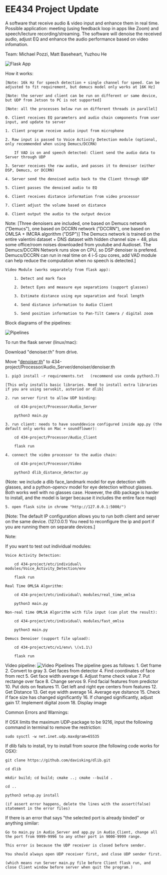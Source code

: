 # EE434 Project Update

A software that receive audio & video input and enhance them in real time. Possible application: meeting (using feedback loop in apps like Zoom) and speech/lecture recording/streaming. The software will denoise the received audio, adjust EQ and enhance the audio performance based on video infomation.

Team: Michael Pozzi, Matt Baseheart, Yuzhou He

![Flask App](example.jpeg)

How it works:
    
    [Note: 16k Hz for speech detection + single channel for speed. Can be adjusted to fit requirement, but demucs model only works at 16K Hz]

    [Note: the server and client can be run on different or same device, but UDP from Jetson to PC is not supported]

    [Note: all the processes below run on different threads in parallel]

    0. Client receives EQ parameters and audio chain components from user input, and update to server

    1. Client program receive audio input from microphone
    
    2. Raw input is passed to Voice Activity Detection module (optional, only recommended when using Demucs/DCCRN)

        If VAD is on and speech detected: Client send the audio data to Server through UDP

    3. Server receives the raw audio, and passes it to denoiser (either DSP, Demucs, or DCCRN)

    4. Server send the denoised audio back to the Client through UDP

    5. Client passes the denoised audio to EQ

    6. Client receives distance information from video processor

    7. Client adjust the volume based on distance

    8. Client output the audio to the output device
    
Note: [Three denoisers are included, one based on Demucs network ("Demucs"), one based on DCCRN network ("DCCRN"), one based on OMLSA + IMCRA algorithm ("DSP")] The Demucs network is trained on the entire valentini dataset + DNS dataset with hidden channel size = 48, plus some office/room noises downloaded from youtube and Audioset. The Demucs/DCCRN Network runs slow on CPU, so DSP denoiser is prefered. Demucs/DCCRN can run in real time on 4 i-5 cpu cores, add VAD module can help reduce the computation when no speech is detected.]

    Video Module (works separately from flask app):

        1. Detect and mark face 

        2. Detect Eyes and measure eye separations (support glasses)

        3. Estimate distance using eye separation and focal length

        4. Send distance information to Audio Client

        5. Send position information to Pan-Tilt Camera / digital zoom

Block diagrams of the pipelines:

![Pipelines](mode2.jpeg)

To run the flask server (linux/mac):

Download "denoiser.th" from drive. 

Move "[denoiser.th](https://drive.google.com/file/d/17WuFlrUMJZdYiYEqvBfq4hmAd3x_NwDm/view?usp=sharing)" to 434-project/Processor/Audio_Server/denoiser/denoiser.th

    1. pip3 install -r requirements.txt   (recommend use conda python3.7)

    [This only installs basic libraries. Need to install extra libraries if you are using servokit, asteriod or dlib]

    2. run server first to allow UDP binding:

        cd 434-project/Processor/Audio_Server

        python3 main.py

    3. run client: needs to have sounddevice configured inside app.py (the default only works on Mac + soundflower):
    
        cd 434-project/Processor/Audio_Client

        flask run

    4. connect the video processor to the audio chain:

        cd 434-project/Processor/Video
        
        python3 dlib_distance_detector.py

(Note: we include a dlib face_landmark model for eye detection with glasses, and a python-opencv model for eye detection without glasses. Both works well with no glasses case. However, the dlib package is harder to install, and the model is larger because it includes the entire face map)

    5. open flask site in chrome "http://127.0.0.1:5000/")

[Note: The default IP configuration allows you to run both client and server on the same device. (127.0.0.1) You need to reconfigure the ip and port if you are running them on separate devices.]
    

Note:

If you want to test out individual modules:

    Voice Activity Detection:

        cd 434-project/etc/individual\ modules/Voice_Activity_Detection/env
        
        flask run

    Real Time OMLSA Algorithm:

        cd 434-project/etc/individual\ modules/real_time_omlsa 

        python3 main.py
    
    Non-real time OMLSA Algorithm with file input (can plot the result):

        cd 434-project/etc/individual\ modules/fast_omlsa

        python3 main.py

    Demucs Denoiser (support file upload):

        cd 434-project/etc/v1/env\ \(v1.1\)

        flask run 


Video pipeline:
![Video Pipelines](video_pipeline.jpeg)
The pipeline goes as follows:
    1. Get frame 
    2. Convert to gray 
    3. Get faces from detector 
    4. Find coordinates of face from rect 
    5. Get face width average 
    6. Adjust frame check value 
    7. Put rectange over face 
    8. Change servos 
    9. Find facial features from predictor 
    10. Put dots on features 
    11. Get left and right eye centers from features 
    12. Get Distance
    13. Get eye width average 
    14. Average eye dsitance 
    15. Check if face size has changed significantly 
    16. If changed significantly, adjust gain 
    17. Implement digital zoom 
    18. Display image 



Common Errors and Warnings:

If OSX limits the maximum UDP-package to be 9216, input the following command in terminal to remove the restriction:

    sudo sysctl -w net.inet.udp.maxdgram=65535


If dlib fails to install, try to install from source (the following code works for OSX):

    git clone https://github.com/davisking/dlib.git

    cd dlib

    mkdir build; cd build; cmake ..; cmake --build .

    cd ..

    python3 setup.py install

    (if assert error happens, delete the lines with the assert(false) statement in the error files)
    


If there is an error that says "the selected port is already binded" or anything similar:

    Go to main.py in Audio_Server and app.py in Audio_Client, change all the port from 9999-9996 to any other port in 9000-9999 range. 
    
    This error is because the UDP receiver is closed before sender. 
    
    You should always open UDP receiver first, and close UDP sender first. 
    
    (which means run Server main.py file before Client flask run, and close Client window before server when quit the program.)